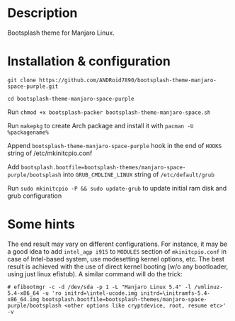 # Description
Bootsplash theme for Manjaro Linux. 

# Installation & configuration

`git clone https://github.com/ANDRoid7890/bootsplash-theme-manjaro-space-purple.git`

`cd bootsplash-theme-manjaro-space-purple`

Run `chmod +x bootsplash-packer bootsplash-theme-manjaro-space.sh`

Run `makepkg` to create Arch package and install it with `pacman -U %packagename%`

Append `bootsplash-theme-manjaro-space-purple` hook in the end of `HOOKS` string of /etc/mkinitcpio.conf

Add `bootsplash.bootfile=bootsplash-themes/manjaro-space-purple/bootsplash` into `GRUB_CMDLINE_LINUX` string of `/etc/default/grub`

Run `sudo mkinitcpio -P && sudo update-grub` to update initial ram disk and grub configuration


# Some hints

The end result may vary on different configurations. For instance, it may be a good idea to add `intel_agp i915` to `MODULES` section of `mkinitcpio.conf` in case of Intel-based system, use modesetting kernel options, etc. The best result is achieved with the use of direct kernel booting (w/o any bootloader, using just linux efistub). A similar command will do the trick:

`# efibootmgr -c -d /dev/sda -p 1 -L "Manjaro Linux 5.4" -l /vmlinuz-5.4-x86_64 -u 'ro initrd=\intel-ucode.img initrd=\initramfs-5.4-x86_64.img bootsplash.bootfile=bootsplash-themes/manjaro-space-purple/bootsplash <other options like cryptdevice, root, resume etc>' -v`

